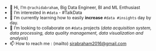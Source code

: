 - 👋 Hi, I’m ``@rachidabraham``, Big Data Engineer, BI and ML Enthusiast
- 👀 I’m interested in ``#data`` - #TalkData
- 🌱 I’m currently learning how to easily **increase** ``#data #insights`` day by day.
- 💞️ I’m looking to collaborate on ``#data`` projects (*data acquisition system, data processing, data quality management, data visualization and analysis*) 
- 📫 How to reach me : (mailto) sirabraham2016@gmail.com

<!---
rachidabraham/rachidabraham is a ✨ special ✨ repository because its `README.md` (this file) appears on your GitHub profile.
You can click the Preview link to take a look at your changes.
--->
